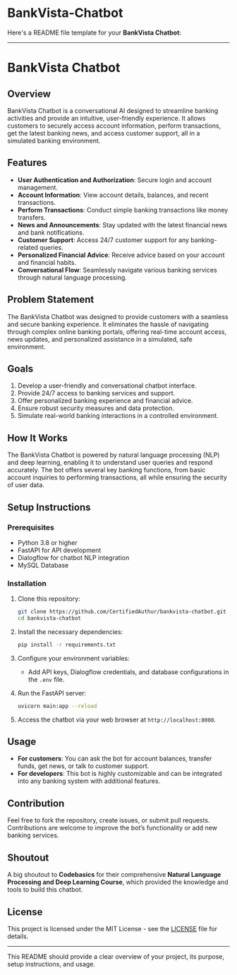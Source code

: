 # BankVista-Chatbot

Here's a README file template for your **BankVista Chatbot**:

---

# BankVista Chatbot

## Overview

BankVista Chatbot is a conversational AI designed to streamline banking activities and provide an intuitive, user-friendly experience. It allows customers to securely access account information, perform transactions, get the latest banking news, and access customer support, all in a simulated banking environment.

## Features

- **User Authentication and Authorization**: Secure login and account management.
- **Account Information**: View account details, balances, and recent transactions.
- **Perform Transactions**: Conduct simple banking transactions like money transfers.
- **News and Announcements**: Stay updated with the latest financial news and bank notifications.
- **Customer Support**: Access 24/7 customer support for any banking-related queries.
- **Personalized Financial Advice**: Receive advice based on your account and financial habits.
- **Conversational Flow**: Seamlessly navigate various banking services through natural language processing.

## Problem Statement

The BankVista Chatbot was designed to provide customers with a seamless and secure banking experience. It eliminates the hassle of navigating through complex online banking portals, offering real-time account access, news updates, and personalized assistance in a simulated, safe environment.

## Goals

1. Develop a user-friendly and conversational chatbot interface.
2. Provide 24/7 access to banking services and support.
3. Offer personalized banking experience and financial advice.
4. Ensure robust security measures and data protection.
5. Simulate real-world banking interactions in a controlled environment.

## How It Works

The BankVista Chatbot is powered by natural language processing (NLP) and deep learning, enabling it to understand user queries and respond accurately. The bot offers several key banking functions, from basic account inquiries to performing transactions, all while ensuring the security of user data.

## Setup Instructions

### Prerequisites
- Python 3.8 or higher
- FastAPI for API development
- Dialogflow for chatbot NLP integration
- MySQL Database

### Installation

1. Clone this repository:
   ```bash
   git clone https://github.com/CertifiedAuthur/bankvista-chatbot.git
   cd bankvista-chatbot
   ```

2. Install the necessary dependencies:
   ```bash
   pip install -r requirements.txt
   ```

3. Configure your environment variables:
   - Add API keys, Dialogflow credentials, and database configurations in the `.env` file.

4. Run the FastAPI server:
   ```bash
   uvicorn main:app --reload
   ```

5. Access the chatbot via your web browser at `http://localhost:8000`.

## Usage

- **For customers**: You can ask the bot for account balances, transfer funds, get news, or talk to customer support.
- **For developers**: This bot is highly customizable and can be integrated into any banking system with additional features.

## Contribution

Feel free to fork the repository, create issues, or submit pull requests. Contributions are welcome to improve the bot’s functionality or add new banking services.

## Shoutout

A big shoutout to **Codebasics** for their comprehensive **Natural Language Processing and Deep Learning Course**, which provided the knowledge and tools to build this chatbot.

## License

This project is licensed under the MIT License - see the [LICENSE](LICENSE) file for details.

---

This README should provide a clear overview of your project, its purpose, setup instructions, and usage.
